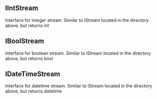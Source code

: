## IIntStream

Interface for integer stream. Similar to IStream located in the directory above, but returns int

## IBoolStream

Interface for boolean stream. Similar to IStream located in the directory above, but returns bool

## IDateTimeStream

Interface for datetime stream. Similar to IStream located in the directory above, but returns datetime
